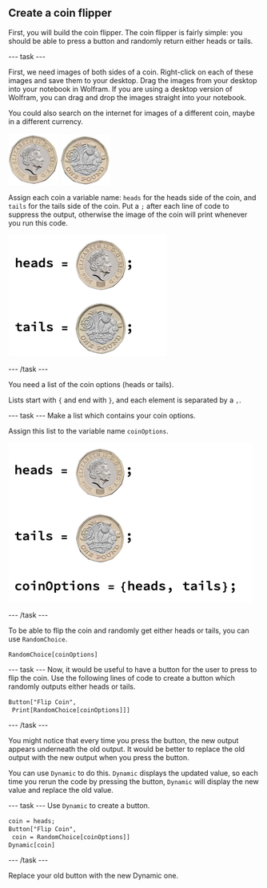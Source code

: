 ## Create a coin flipper

First, you will build the coin flipper. The coin flipper is fairly simple: you should be able to press a button and randomly return either heads or tails.

--- task ---

First, we need images of both sides of a coin. Right-click on each of these images and save them to your desktop. Drag the images from your desktop into your notebook in Wolfram. If you are using a desktop version of Wolfram, you can drag and drop the images straight into your notebook.

You could also search on the internet for images of a different coin, maybe in a different currency.

![Heads](images/Head.png)
![Tails](images/Tail.png)

Assign each coin a variable name: `heads` for the heads side of the coin, and `tails` for the tails side of the coin. Put a `;` after each line of code to suppress the output, otherwise the image of the coin will print whenever you run this code.

![Set Up](images/setup.png)

--- /task ---

You need a list of the coin options (heads or tails).

Lists start with `{` and end with `}`, and each element is separated by a `,`.

--- task ---
Make a list which contains your coin options.

Assign this list to the variable name `coinOptions`.

![Making a List](images/assigningvariables.png)

--- /task ---

To be able to flip the coin and randomly get either heads or tails, you can use `RandomChoice`.

```
RandomChoice[coinOptions]
```

--- task ---
Now, it would be useful to have a button for the user to press to flip the coin. Use the following lines of code to create a button which randomly outputs either heads or tails.

```
Button["Flip Coin", 
 Print[RandomChoice[coinOptions]]]
```
--- /task ---

You might notice that every time you press the button, the new output appears underneath the old output. It would be better to replace the old output with the new output when you press the button.

You can use `Dynamic` to do this. `Dynamic` displays the updated value, so each time you rerun the code by pressing the button, `Dynamic` will display the new value and replace the old value.

--- task ---
Use `Dynamic` to create a button. 

```
coin = heads;
Button["Flip Coin", 
 coin = RandomChoice[coinOptions]]
Dynamic[coin]
```
--- /task ---

Replace your old button with the new Dynamic one.
